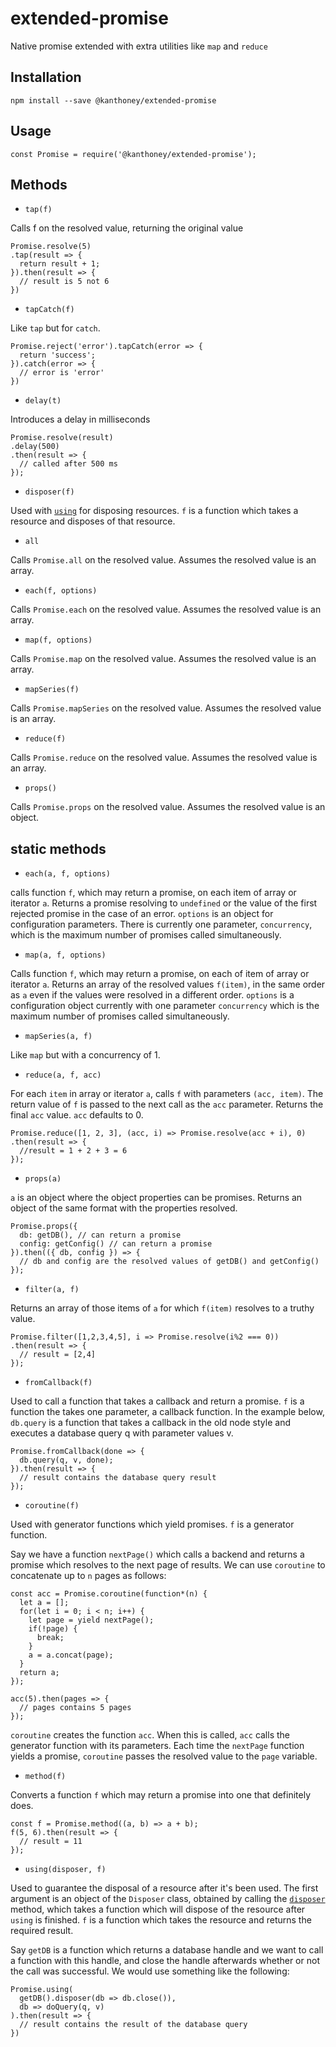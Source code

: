 # extended-promise

Native promise extended with extra utilities like `map` and `reduce`

## Installation

```
npm install --save @kanthoney/extended-promise
```

## Usage

```
const Promise = require('@kanthoney/extended-promise');
```

## Methods

* `tap(f)`

Calls f on the resolved value, returning the original value

```
Promise.resolve(5)
.tap(result => {
  return result + 1;
}).then(result => {
  // result is 5 not 6
})
```

* `tapCatch(f)`

Like `tap` but for `catch`.

```
Promise.reject('error').tapCatch(error => {
  return 'success';
}).catch(error => {
  // error is 'error'
})
```

* `delay(t)`

Introduces a delay in milliseconds

```
Promise.resolve(result)
.delay(500)
.then(result => {
  // called after 500 ms
});
```

* <a name="disposer">`disposer(f)`</a>

Used with [`using`](#using) for disposing resources. `f` is a function which takes a resource and disposes of that resource.

* `all`

Calls `Promise.all` on the resolved value. Assumes the resolved value is an array.

* `each(f, options)`

Calls `Promise.each` on the resolved value. Assumes the resolved value is an array.

* `map(f, options)`

Calls `Promise.map` on the resolved value. Assumes the resolved value is an array.

* `mapSeries(f)`

Calls `Promise.mapSeries` on the resolved value. Assumes the resolved value is an array.

* `reduce(f)`

Calls `Promise.reduce` on the resolved value. Assumes the resolved value is an array.

* `props()`

Calls `Promise.props` on the resolved value. Assumes the resolved value is an object.

## static methods

* `each(a, f, options)`

calls function `f`, which may return a promise, on each item of array or iterator `a`. Returns a promise resolving to `undefined` or the value of the first rejected promise in
the case of an error. `options` is an object for configuration parameters. There is currently one parameter, `concurrency`, which is the maximum number of promises called simultaneously.

* `map(a, f, options)`

Calls function `f`, which may return a promise, on each of item of array or iterator `a`. Returns an array of the resolved values `f(item)`, in the same order as `a` even if the values
were resolved in a different order. `options` is a configuration object currently with one parameter `concurrency` which is the maximum number of promises called simultaneously.

* `mapSeries(a, f)`

Like `map` but with a concurrency of 1.

* `reduce(a, f, acc)`

For each `item` in array or iterator `a`, calls `f` with parameters `(acc, item)`. The return value of `f` is passed to the next call as the `acc` parameter. Returns the final `acc` value.
`acc` defaults to 0.

```
Promise.reduce([1, 2, 3], (acc, i) => Promise.resolve(acc + i), 0)
.then(result => {
  //result = 1 + 2 + 3 = 6
});
```  

* `props(a)`

`a` is an object where the object properties can be promises. Returns an object of the same format with the properties resolved.

```
Promise.props({
  db: getDB(), // can return a promise
  config: getConfig() // can return a promise
}).then(({ db, config }) => {
  // db and config are the resolved values of getDB() and getConfig()
});
```

* `filter(a, f)`

Returns an array of those items of `a` for which `f(item)` resolves to a truthy value.

```
Promise.filter([1,2,3,4,5], i => Promise.resolve(i%2 === 0))
.then(result => {
  // result = [2,4]
});
```

* `fromCallback(f)`

Used to call a function that takes a callback and return a promise. `f` is a function the takes one parameter, a callback function. In the example below, `db.query` is a function
that takes a callback in the old node style and executes a database query q with parameter values v.

```
Promise.fromCallback(done => {
  db.query(q, v, done);
}).then(result => {
  // result contains the database query result
});
```

* `coroutine(f)`

Used with generator functions which yield promises. `f` is a generator function.

Say we have a function `nextPage()` which calls a backend and returns a promise which resolves to the next page of results. We can use `coroutine` to concatenate up to `n` pages as follows:

```
const acc = Promise.coroutine(function*(n) {
  let a = [];
  for(let i = 0; i < n; i++) {
    let page = yield nextPage();
    if(!page) {
      break;
    }
    a = a.concat(page);
  }
  return a;
});

acc(5).then(pages => {
  // pages contains 5 pages
});
```

`coroutine` creates the function `acc`. When this is called, `acc` calls the generator function with its parameters. Each time the `nextPage` function yields a promise, `coroutine`
passes the resolved value to the `page` variable.

* `method(f)`

Converts a function `f` which may return a promise into one that definitely does.

```
const f = Promise.method((a, b) => a + b);
f(5, 6).then(result => {
  // result = 11
});
```

* <a name="using">`using(disposer, f)`</a>

Used to guarantee the disposal of a resource after it's been used. The first argument is an object of the `Disposer` class, obtained by calling the [`disposer`](#disposer) method, which takes a function
which will dispose of the resource after `using` is finished. `f` is a function which takes the resource and returns the required result.

Say `getDB` is a function which returns a database handle and we want to call a function with this handle, and close the handle afterwards whether or not the call was successful.
We would use something like the following:

```
Promise.using(
  getDB().disposer(db => db.close()),
  db => doQuery(q, v)
).then(result => {
  // result contains the result of the database query
})
```
